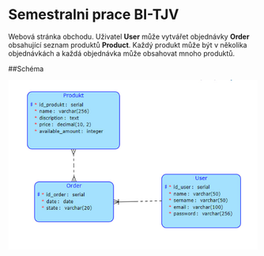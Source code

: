 # Semestralni prace BI-TJV

Webová stránka obchodu. Uživatel <b>User</b> může vytvářet objednávky <b>Order</b> obsahující seznam produktů <b>Product</b>. Každý produkt může být v několika objednávkách a každá objednávka může obsahovat mnoho produktů.

##Schéma

![Schéma](databaseschema.jpg)

